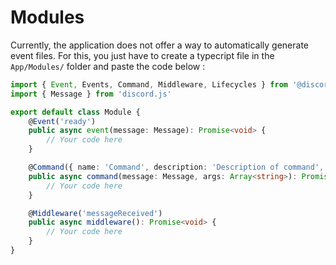 # Modules

Currently, the application does not offer a way to automatically generate event files. For this, you just have to create a typecript file in the `App/Modules/` folder and paste the code below :

```typescript
import { Event, Events, Command, Middleware, Lifecycles } from '@discord-ts-app/function-decorator'
import { Message } from 'discord.js'

export default class Module {
	@Event('ready')
	public async event(message: Message): Promise<void> {
		// Your code here
	}

	@Command({ name: 'Command', description: 'Description of command', tag: 'command', alias: ['c'] })
	public async command(message: Message, args: Array<string>): Promise<void> {
		// Your code here
	}

	@Middleware('messageReceived')
	public async middleware(): Promise<void> {
		// Your code here
	}
}

```



